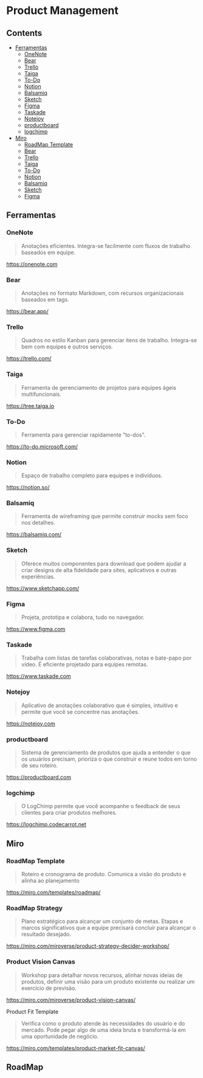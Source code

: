 # Product Management

## Contents

- [Ferramentas](#ferramentas)
  - [OneNote](#onenote)
  - [Bear](#bear)
  - [Trello](#trello)
  - [Taiga](#taiga)
  - [To-Do](#to-do)
  - [Notion](#notion)
  - [Balsamiq](#balsamiq)
  - [Sketch](#sketch)
  - [Figma](#figma)
  - [Taskade](#taskade)
  - [Notejoy](#notejoy)
  - [productboard](#productboard)
  - [logchimp](#logchimp)
- [Miro](#miro)
  - [RoadMap Template](#roadMaptemplate)
  - [Bear](#bear)
  - [Trello](#trello)
  - [Taiga](#taiga)
  - [To-Do](#to-do)
  - [Notion](#notion)
  - [Balsamiq](#balsamiq)
  - [Sketch](#sketch)
  - [Figma](#figma)

## Ferramentas

### OneNote

> Anotações eficientes. Integra-se facilmente com fluxos de trabalho baseados em equipe.

https://onenote.com

### Bear

> Anotações no formato Markdown, com recursos organizacionais baseados em tags.

https://bear.app/

### Trello

> Quadros no estilo Kanban para gerenciar itens de trabalho. Integra-se bem com equipes e outros serviços.

https://trello.com/

### Taiga

> Ferramenta de gerenciamento de projetos para equipes ágeis multifuncionais.

https://tree.taiga.io

### To-Do

> Ferramenta para gerenciar rapidamente "to-dos".

https://to-do.microsoft.com/

### Notion

> Espaço de trabalho completo para equipes e indivíduos.

https://notion.so/

### Balsamiq

> Ferramenta de wireframing que permite construir mocks sem foco nos detalhes.

https://balsamiq.com/

### Sketch

> Oferece muitos componentes para download que podem ajudar a criar designs de alta fidelidade para sites, aplicativos e outras experiências.

https://www.sketchapp.com/

### Figma

> Projeta, prototipa e colabora, tudo no navegador.

https://www.figma.com

### Taskade

> Trabalha com listas de tarefas colaborativas, notas e bate-papo por vídeo. É eficiente projetado para equipes remotas.

https://www.taskade.com

### Notejoy

> Aplicativo de anotações colaborativo que é simples, intuitivo e permite que você se concentre nas anotações.

https://notejoy.com

### productboard

> Sistema de gerenciamento de produtos que ajuda a entender o que os usuários precisam, prioriza o que construir e reune todos em torno de seu roteiro.

https://productboard.com

### logchimp

> O LogChimp permite que você acompanhe o feedback de seus clientes para criar produtos melhores.

https://logchimp.codecarrot.net

## Miro

### RoadMap Template
> Roteiro e cronograma de produto. Comunica a visão do produto e alinha ao planejamento

https://miro.com/templates/roadmap/

### RoadMap Strategy
> Plano estratégico para alcançar um conjunto de metas. Etapas e marcos significativos que a equipe precisará concluir para alcançar o resultado desejado.

https://miro.com/miroverse/product-strategy-decider-workshop/

### Product Vision Canvas
>  Workshop para detalhar novos recursos, alinhar novas ideias de produtos, definir uma visão para um produto existente ou realizar um exercício de previsão.

https://miro.com/miroverse/product-vision-canvas/

Product Fit Template
> Verifica como o produto atende às necessidades do usuário e do mercado. Pode pegar algo de uma ideia bruta e transformá-la em uma oportunidade de negócio.

https://miro.com/templates/product-market-fit-canvas/

## RoadMap


